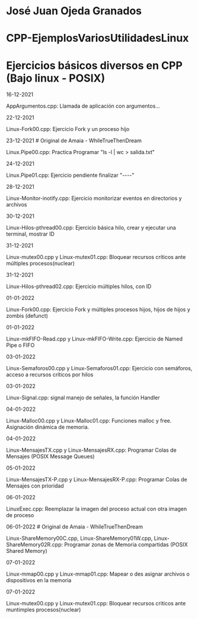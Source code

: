 # José Juan Ojeda Granados
# CPP-EjemplosVariosUtilidadesLinux
# Ejercicios básicos diversos en CPP (Bajo linux - POSIX)

16-12-2021

AppArgumentos.cpp: Llamada de aplicación con argumentos...

22-12-2021

Linux-Fork00.cpp: Ejercicio Fork y un proceso hijo

23-12-2021  # Original de Amaia - WhileTrueThenDream

Linux.Pipe00.cpp: Practica Programar "ls -l | wc > salida.txt"

24-12-2021

Linux.Pipe01.cpp: Ejercicio pendiente finalizar "----"

28-12-2021

Linux-Monitor-inotify.cpp: Ejercicio monitorizar eventos en directorios y archivos

30-12-2021

Linux-Hilos-pthread00.cpp: Ejercicio básica hilo, crear y ejecutar una terminal, mostrar ID

31-12-2021

Linux-mutex00.cpp y Linux-mutex01.cpp: Bloquear recursos críticos ante múltiples procesos(nuclear)

31-12-2021

Linux-Hilos-pthread02.cpp: Ejercicio múltiples hilos, con ID

01-01-2022

Linux-Fork00.cpp: Ejercicio Fork y múltiples procesos hijos, hijos de hijos y zombis (defunct)

01-01-2022

Linux-mkFIFO-Read.cpp y Linux-mkFIFO-Write.cpp: Ejercicio de Named Pipe o FIFO

03-01-2022

Linux-Semaforos00.cpp y Linux-Semaforos01.cpp: Ejercicio con semáforos, acceso a recursos críticos por hilos

03-01-2022

Linux-Signal.cpp: signal manejo de señales, la función Handler

04-01-2022

Linux-Malloc00.cpp y Linux-Malloc01.cpp: Funciones malloc y free. Asignación dinámica de memoria.

04-01-2022

Linux-MensajesTX.cpp y Linux-MensajesRX.cpp: Programar Colas de Mensajes (POSIX Message Queues)

05-01-2022

Linux-MensajesTX-P.cpp y Linux-MensajesRX-P.cpp: Programar Colas de Mensajes con prioridad 

06-01-2022

LinuxExec.cpp: Reemplazar la imagen del proceso actual con otra imagen de proceso

06-01-2022  # Original de Amaia - WhileTrueThenDream

Linux-ShareMemory00C.cpp, Linux-ShareMemory01W.cpp, Linux-ShareMemory02R.cpp: Programar zonas de Memoria compartidas (POSIX Shared Memory)

07-01-2022

Linux-mmap00.cpp y Linux-mmap01.cpp: Mapear o des asignar archivos o dispositivos en la memoria

07-01-2022

Linux-mutex00.cpp y Linux-mutex01.cpp: Bloquear recursos criticos ante muntimples procesos(nuclear)